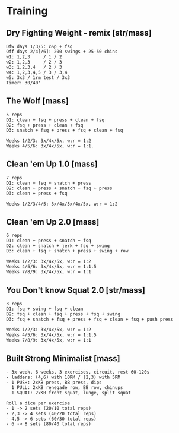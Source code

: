 # Training
## Dry Fighting Weight - remix [str/mass]
```
Dfw days 1/3/5: c&p + fsq
Off days 2/4[/6]: 200 swings + 25-50 chins
w1: 1,2,3     / 1 / 2
w2: 1,2,3     / 2 / 3
w3: 1,2,3,4   / 2 / 3
w4: 1,2,3,4,5 / 3 / 3,4
w5: 3x3 / 1rm test / 3x3
Timer: 30/40'
```

## The Wolf [mass]
```
5 reps
D1: clean + fsq + press + clean + fsq
D2: fsq + press + clean + fsq
D3: snatch + fsq + press + fsq + clean + fsq

Weeks 1/2/3: 3x/4x/5x, w:r = 1:2
Weeks 4/5/6: 3x/4x/5x, w:r = 1:1.
```

## Clean 'em Up 1.0 [mass]
```
7 reps
D1: clean + fsq + snatch + press
D2: clean + press + snatch + fsq + press
D3: clean + press + fsq

Weeks 1/2/3/4/5: 3x/4x/5x/4x/5x, w:r = 1:2
```

## Clean 'em Up 2.0 [mass]
```
6 reps
D1: clean + press + snatch + fsq
D2: clean + snatch + jerk + fsq + swing
D3: clean + fsq + snatch + press + swing + row

Weeks 1/2/3: 3x/4x/5x, w:r = 1:2
Weeks 4/5/6: 3x/4x/5x, w:r = 1:1.5
Weeks 7/8/9: 3x/4x/5x, w:r = 1:1
```

## You Don't know Squat 2.0 [str/mass]
```
3 reps
D1: fsq + swing + fsq + clean
D2: fsq + clean + fsq + press + fsq + swing
D3: fsq + snatch + fsq + press + fsq + clean + fsq + push press

Weeks 1/2/3: 3x/4x/5x, w:r = 1:2
Weeks 4/5/6: 3x/4x/5x, w:r = 1:1.5
Weeks 7/8/9: 3x/4x/5x, w:r = 1:1
```

## Built Strong Minimalist [mass]
```
- 3x week, 6 weeks, 3 exercises, circuit, rest 60-120s
- ladders: (4,6) with 10RM / (2,3) with 5RM
- 1 PUSH: 2xKB press, BB press, dips
  1 PULL: 2xKB renegade row, BB row, chinups
  1 SQUAT: 2xKB front squat, lunge, split squat

Roll a dice per exercise
- 1 -> 2 sets (20/10 total reps)
- 2,3 -> 4 sets (40/20 total reps)
- 4,5 -> 6 sets (60/30 total reps)
- 6 -> 8 sets (80/40 total reps)
```
